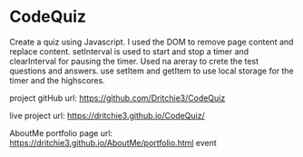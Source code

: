 # CodeQuiz

Create a quiz using Javascript. I used the DOM to remove page content and replace content.  setInterval is used to start and stop a timer and clearInterval for pausing the timer.  Used na areray to crete the test questions and answers. use setItem and getItem to use local storage for the timer and the highscores.


project gitHub url: https://github.com/Dritchie3/CodeQuiz

live project url: https://dritchie3.github.io/CodeQuiz/

AboutMe portfolio page url: https://dritchie3.github.io/AboutMe/portfolio.html event